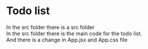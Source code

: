 # Todo list
In the src folder there is a src folder
<br>
In the src folder there is the main code for the todo list.
<br>
And there is a change in App.jsx and App.css file
